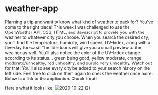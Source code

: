 # weather-app
Planning a trip and want to know what kind of weather to pack for? You've come to the right place! This week I was challenged to use the OpenWeather API, CSS, HTML, and Javascript 
to provide you with the weather to whatever city you choose. When you search the desired city, you'll find the temperature, humidity, wind speed, UV-Index, along with a five-day 
forecast! The little icons will give you a small preview to the weather as well. You'll also notice the color of the UV-Index change according to its status... green being good, yellow moderate, orange moderate/unhealthy, red unhealthy, and purple very unhealthy. Watch out for that! You'll also see every city be added to your search history on the left side. Feel free to click on them again to check the weather once more. Below is a link to the application. Check it out!

Here's what it looks like: 
![2020-10-22 (2)](https://user-images.githubusercontent.com/70250490/96956117-299cbb80-14ac-11eb-8e5b-512322770677.png)


